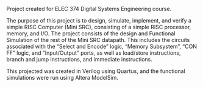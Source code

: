 Project created for ELEC 374 Digital Systems Engineering course.

The purpose of this project is to design, simulate, implement, and verify a simple RISC Computer (Mini SRC),
consisting of a simple RISC processor, memory, and I/O. The project consists of the design and Functional Simulation of 
the rest of the Mini SRC datapath. This includes the circuits associated with the “Select and Encode” logic, “Memory Subsystem”, 
“CON FF” logic, and “Input/Output” ports, as well as load/store instructions, branch and jump instructions, and immediate instructions.

This projected was created in Verilog using Quartus, and the functional simulations were run using Altera ModelSim.

